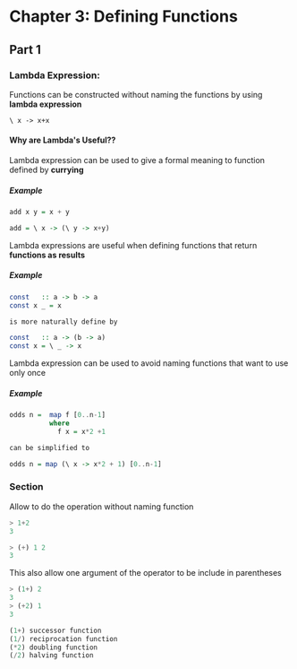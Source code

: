 # Chapter 3: Defining Functions

## Part 1

### Lambda Expression:

Functions can be constructed without naming the functions by using **lambda expression**
```
\ x -> x+x
```

#### Why are Lambda's Useful??
Lambda expression can be used to give a formal meaning to function defined by **currying**

##### Example

```Haskell
add x y = x + y

add = \ x -> (\ y -> x+y)
```

Lambda expressions are useful when defining functions that return **functions as results**

##### Example
```Haskell
const   :: a -> b -> a
const x _ = x

is more naturally define by

const   :: a -> (b -> a)
const x = \ _ -> x
```

Lambda expression can be used to avoid naming functions that want to use only once

##### Example
```Haskell
odds n =  map f [0..n-1]
          where
            f x = x*2 +1

can be simplified to

odds n = map (\ x -> x*2 + 1) [0..n-1]
```

### Section
Allow to do the operation without naming function

```Haskell
> 1+2
3

> (+) 1 2
3
```
This also allow one argument of the operator to be include in parentheses
```Haskell
> (1+) 2
3
> (+2) 1
3
```

```Haskell
(1+) successor function
(1/) reciprocation function
(*2) doubling function
(/2) halving function
```
